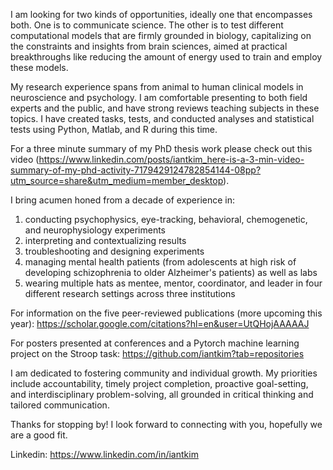 
I am looking for two kinds of opportunities, ideally one that encompasses both. One is to communicate science. The other is to test different computational models that are firmly grounded in biology, capitalizing on the constraints and insights from brain sciences, aimed at practical breakthroughs like reducing the amount of energy used to train and employ these models. 

My research experience spans from animal to human clinical models in neuroscience and psychology. I am comfortable presenting to both field experts and the public, and have strong reviews teaching subjects in these topics. I have created tasks, tests, and conducted analyses and statistical tests using Python, Matlab, and R during this time. 

For a three minute summary of my PhD thesis work please check out this video (https://www.linkedin.com/posts/iantkim_here-is-a-3-min-video-summary-of-my-phd-activity-7179429124782854144-08pp?utm_source=share&utm_medium=member_desktop).

I bring acumen honed from a decade of experience in: 

1) conducting psychophysics, eye-tracking, behavioral, chemogenetic, and neurophysiology experiments
2) interpreting and contextualizing results
3) troubleshooting and designing experiments
4) managing mental health patients (from adolescents at high risk of developing schizophrenia to older Alzheimer's patients) as well as labs
5) wearing multiple hats as mentee, mentor, coordinator, and leader in four different research settings across three institutions

For information on the five peer-reviewed publications (more upcoming this year): 
https://scholar.google.com/citations?hl=en&user=UtQHojAAAAAJ 

For posters presented at conferences and a Pytorch machine learning project on the Stroop task: 
https://github.com/iantkim?tab=repositories

I am dedicated to fostering community and individual growth. My priorities include accountability, timely project completion, proactive goal-setting, and interdisciplinary problem-solving, all grounded in critical thinking and tailored communication.

Thanks for stopping by! I look forward to connecting with you, hopefully we are a good fit.

Linkedin: https://www.linkedin.com/in/iantkim
<br />





